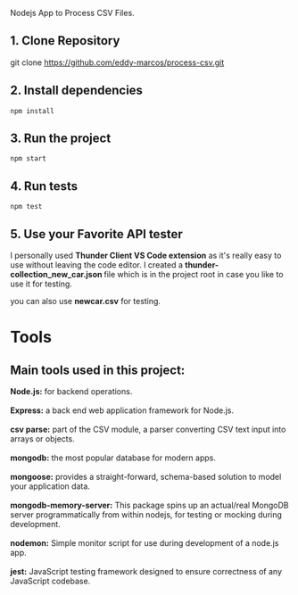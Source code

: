 Nodejs App to Process CSV Files.

## 1. Clone Repository
git clone https://github.com/eddy-marcos/process-csv.git

## 2. Install dependencies
```
npm install
```
## 3. Run the project
```
npm start
```
## 4. Run tests
```
npm test
```

## 5. Use your Favorite API tester
I personally used <b>Thunder Client VS Code extension</b> as it's really easy to use without leaving the code editor.
I created a <b>thunder-collection_new_car.json </b>
file which is in the project root in case you like to use it for testing.

you can also use <b>newcar.csv</b> for testing.

# Tools
## Main tools used in this project:<br/>
<b>Node.js:</b> for backend operations.<br/><br/>
<b>Express:</b> a back end web application framework for Node.js.<br/><br/>
<b>csv parse:</b> part of the CSV module, a parser converting CSV text input into arrays or objects.<br/><br/>
<b>mongodb:</b> the most popular database for modern apps.<br/><br/>
<b>mongoose:</b> provides a straight-forward, schema-based solution to model your application data.<br/><br/>
<b>mongodb-memory-server:</b> This package spins up an actual/real MongoDB server programmatically from within nodejs, for testing or mocking during development.<br/><br/>
<b>nodemon:</b> Simple monitor script for use during development of a node.js app.<br/><br/>
<b>jest:</b> JavaScript testing framework designed to ensure correctness of any JavaScript codebase. 
